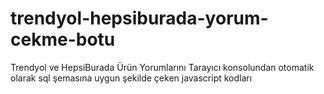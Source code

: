 # trendyol-hepsiburada-yorum-cekme-botu
Trendyol ve HepsiBurada Ürün Yorumlarını Tarayıcı konsolundan otomatik olarak sql şemasına uygun şekilde çeken javascript kodları
